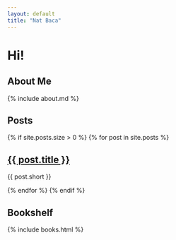 ```yaml
---
layout: default
title: "Nat Baca"
---
```


# Hi! 

## About Me

{% include about.md %}

## Posts
{% if site.posts.size > 0 %}
{% for post in site.posts %}
  <h2><a href="{{ post.url }}">{{ post.title }}</a></h2>
  <p>{{ post.short }}</p>
{% endfor %} 
{% endif %}

## Bookshelf
<div class="bookshelf">
{% include books.html %}
</div>
